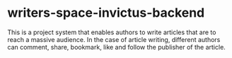 # writers-space-invictus-backend
This is a project system that enables authors to write articles that are to reach a massive audience. In the case of article writing, different authors can comment, share, bookmark, like and follow the publisher of the article.
